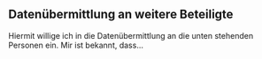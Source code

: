 ## Datenübermittlung an weitere Beteiligte
Hiermit willige ich in die Datenübermittlung an die unten stehenden Personen ein. Mir ist bekannt, dass...